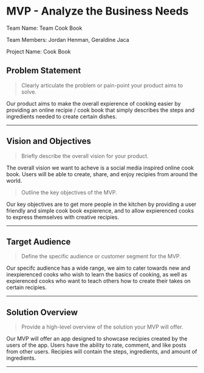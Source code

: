 # MVP \- Analyze the Business Needs

Team Name: Team Cook Book

Team Members: Jordan Henman, Geraldine Jaca

Project Name: Cook Book

## Problem Statement

> Clearly articulate the problem or pain-point your product aims to solve.

Our product aims to make the overall expierence of cooking easier by providing an online recipie / cook book that simply describes the steps and ingredients needed to create certain dishes.

*** 

## Vision and Objectives

> Briefly describe the overall vision for your product.

The overall vision we want to acheve is a social media inspired online cook book. Users will be able to create, share, and enjoy recipies from around the world.

> Outline the key objectives of the MVP.

Our key objectives are to get more people in the kitchen by providing a user friendly and simple cook book expierence, and to allow expierenced cooks to express themselves with creative recipies. 

*** 

## Target Audience

> Define the specific audience or customer segment for the MVP.

Our specifc audience has a wide range, we aim to cater towards new and inexpierenced cooks who wish to learn the basics of cooking, as well as expierenced cooks who want to teach others how to create their takes on certain recipies.

***

## Solution Overview

> Provide a high-level overview of the solution your MVP will offer.

Our MVP will offer an app designed to showcase recipies created by the users of the app. Users have the ability to rate, comment, and like posts from other users. Recipies will contain the steps, ingredients, and amount of ingredients.

***
